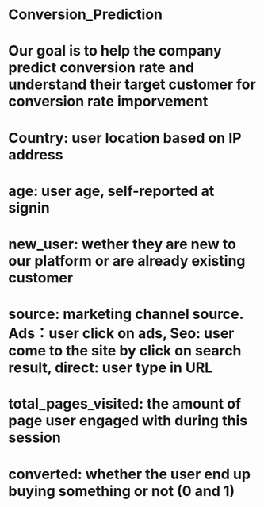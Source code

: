 # Conversion_Prediction
# Our goal is to help the company predict conversion rate and understand their target customer for conversion rate imporvement
# Country: user location based on IP address
# age: user age, self-reported at signin
# new_user: wether they are new to our platform or are already existing customer
# source: marketing channel source. Ads：user click on ads, Seo: user come to the site by click on search result, direct: user type in URL
# total_pages_visited: the amount of page user engaged with during this session
# converted: whether the user end up buying something or not (0 and 1)
